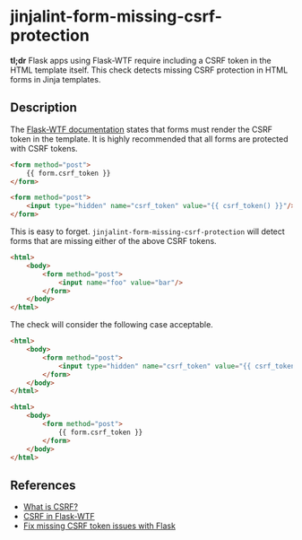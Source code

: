 # jinjalint-form-missing-csrf-protection

**tl;dr** Flask apps using Flask-WTF require including a CSRF token in the HTML template itself. This check detects missing CSRF protection in HTML forms in Jinja templates.

## Description

The [Flask-WTF documentation](https://flask-wtf.readthedocs.io/en/stable/csrf.html) states that forms must render the CSRF token in the template. It is highly recommended that all forms are protected with CSRF tokens.

```html
<form method="post">
    {{ form.csrf_token }}
</form>
```

```html
<form method="post">
    <input type="hidden" name="csrf_token" value="{{ csrf_token() }}"/>
</form>
```

This is easy to forget. `jinjalint-form-missing-csrf-protection` will detect forms that are missing either of the above CSRF tokens.

```html
<html>
    <body>
        <form method="post">
            <input name="foo" value="bar"/>
        </form>
    </body>
</html>
```

The check will consider the following case acceptable.

```html
<html>
    <body>
        <form method="post">
            <input type="hidden" name="csrf_token" value="{{ csrf_token() }}"/>
        </form>
    </body>
</html>

<html>
    <body>
        <form method="post">
            {{ form.csrf_token }}
        </form>
    </body>
</html>
```

## References

* [What is CSRF?](https://portswigger.net/web-security/csrf)
* [CSRF in Flask-WTF](https://flask-wtf.readthedocs.io/en/stable/csrf.html)
* [Fix missing CSRF token issues with Flask](https://nickjanetakis.com/blog/fix-missing-csrf-token-issues-with-flask)
